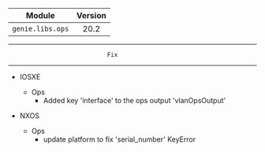| Module                  | Version       |
| ------------------------|:-------------:|
| ``genie.libs.ops``      |  20.2         |

--------------------------------------------------------------------------------
                                Fix
--------------------------------------------------------------------------------
* IOSXE
    * Ops
        * Added key 'interface' to the ops output 'vlanOpsOutput'

* NXOS
    * Ops
        * update platform to fix 'serial_number' KeyError